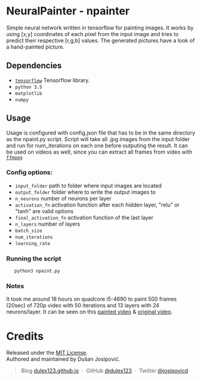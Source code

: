# NeuralPainter - npainter

Simple neural network written in tensorflow for painting images. It works by using [x,y] coordinates of each pixel from the input image and tries to predict their respective [r,g,b] values. The generated pictures have a look of a hand-painted picture.


## Dependencies

* [`tensorflow`](https://www.tensorflow.org/) Tensorflow library.
* `python 3.5` 
* `matplotlib`
* `numpy`

## Usage

Usage is configured with config.json file that has to be in the same directory as the npaint.py script. Script will take all .jpg images from the input folder and run for num_iterations on each one before outputing the result. It can be used on videos as well, since you can extract all frames from video with [`ffmpeg`](http://stackoverflow.com/questions/8287759/extracting-frames-from-mp4-flv)

### Config options:

* `input_folder` path to folder where input images are located
* `output_folder` folder where to write the output images to
* `n_neurons` number of neurons per layer
* `activation_fn` activation function after each hidden layer, "relu" or "tanh" are valid options
* `final_activation_fn` activation function of the last layer
* `n_layers` number of layers
* `batch_size`
* `num_iterations`
* `learning_rate` 

### Running the script

```
   python3 npaint.py 
```

### Notes

It took me around 18 hours on quadcore i5-4690 to paint 500 frames (20sec) of 720p video with 50 iterations and 13 layers with 24 neurons/layer. It can be seen on this [painted video](https://www.youtube.com/watch?v=4Jc6vNpQo58) & [original video](https://www.youtube.com/watch?v=hkSzmPnzF-o).
# Credits

Released under the [MIT License].<br>
Authored and maintained by Dušan Josipović.

> Blog [dulex123.github.io](http://dulex123.github.io) &nbsp;&middot;&nbsp;
> GitHub [@dulex123](https://github.com/dulex123) &nbsp;&middot;&nbsp;
> Twitter [@josipovicd](https://twitter.com/josipovicd)

[MIT License]: http://mit-license.org/


